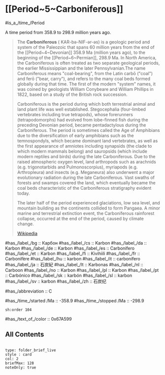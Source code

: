 
# [[Period~5~Carboniferous]] 

#is_a_/time_/Period 

A time period from 358.9 to 298.9 million years ago. 

> The **Carboniferous** ( KAR-bə-NIF-ər-əs) is a geologic period and system of the Paleozoic that spans 60 million years from the end of the [[Period~4~Devonian]] 358.9 Ma (million years ago), to the beginning of the [[Period~6~Permian]], 298.9 Ma. In North America, the Carboniferous is often treated as two separate geological periods, the earlier Mississippian and the later Pennsylvanian.The name Carboniferous means "coal-bearing", from the Latin carbō ("coal") and ferō ("bear, carry"), and refers to the many coal beds formed globally during that time. The first of the modern "system" names, it was coined by geologists William Conybeare and William Phillips in 1822, based on a study of the British rock succession. 
>
> Carboniferous is the period during which both terrestrial animal and land plant life was well established. Stegocephalia (four-limbed vertebrates including true tetrapods), whose forerunners (tetrapodomorphs) had evolved from lobe-finned fish during the preceding Devonian period, became pentadactylous during the Carboniferous. The period is sometimes called the Age of Amphibians due to the diversification of early amphibians such as the temnospondyls, which became dominant land vertebrates, as well as the first appearance of amniotes including synapsids (the clade to which modern mammals belong) and sauropsids (which include modern reptiles and birds) during the late Carboniferous. Due to the raised atmospheric oxygen level, land arthropods such as arachnids (e.g. trigonotarbids and Pulmonoscorpius), myriapods (e.g. Arthropleura) and insects (e.g. Meganeura) also underwent a major evolutionary radiation during the late Carboniferous. Vast swaths of forests and swamps covered the land, which eventually became the coal beds characteristic of the Carboniferous stratigraphy evident today.
>
> The later half of the period experienced glaciations, low sea level, and mountain building as the continents collided to form Pangaea. A minor marine and terrestrial extinction event, the Carboniferous rainforest collapse, occurred at the end of the period, caused by climate change.
>
> [Wikipedia](https://en.wikipedia.org/wiki/Carboniferous)


#has_/label_/bg  :: Карбон
#has_/label_/cs  :: Karbon
#has_/label_/da  :: Karbon
#has_/label_/de  :: Karbon
#has_/label_/es  :: Carbonífero
#has_/label_/et  :: Karbon
#has_/label_/fi  :: Kivihiili
#has_/label_/fr  :: Carbonifère
#has_/label_/hu  :: karbon
#has_/label_/it  :: carbonifero
#has_/label_/ja  :: 石炭紀
#has_/label_/lt  :: Karbonas
#has_/label_/nl  :: Carboon
#has_/label_/no  :: Karbon
#has_/label_/pl  :: Karbon
#has_/label_/pt  :: Carbónico
#has_/label_/sk  :: karbón
#has_/label_/sl  :: karbon
#has_/label_/sv  :: karbon
#has_/label_/zh  :: 石炭纪

#has_/abbreviation :: C

#has_/time_/started /Ma :: -358.9 
#has_/time_/stopped /Ma :: -298.9 

    sh:order 104 

#has_/text_of_/color :: 0x67A599

## All Contents

```folderv
```

```ccard
type: folder_brief_live
style : card
col: 2
briefMax: 128
noteOnly: true
```


